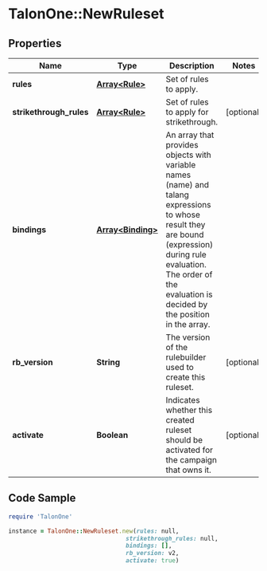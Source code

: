 # TalonOne::NewRuleset

## Properties

Name | Type | Description | Notes
------------ | ------------- | ------------- | -------------
**rules** | [**Array&lt;Rule&gt;**](Rule.md) | Set of rules to apply. | 
**strikethrough_rules** | [**Array&lt;Rule&gt;**](Rule.md) | Set of rules to apply for strikethrough. | [optional] 
**bindings** | [**Array&lt;Binding&gt;**](Binding.md) | An array that provides objects with variable names (name) and talang expressions to whose result they are bound (expression) during rule evaluation. The order of the evaluation is decided by the position in the array. | 
**rb_version** | **String** | The version of the rulebuilder used to create this ruleset. | [optional] 
**activate** | **Boolean** | Indicates whether this created ruleset should be activated for the campaign that owns it. | [optional] 

## Code Sample

```ruby
require 'TalonOne'

instance = TalonOne::NewRuleset.new(rules: null,
                                 strikethrough_rules: null,
                                 bindings: [],
                                 rb_version: v2,
                                 activate: true)
```


